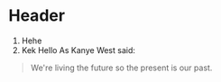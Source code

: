 # Header
1. Hehe
2. Kek
Hello
As Kanye West said:

> We're living the future so
> the present is our past.
